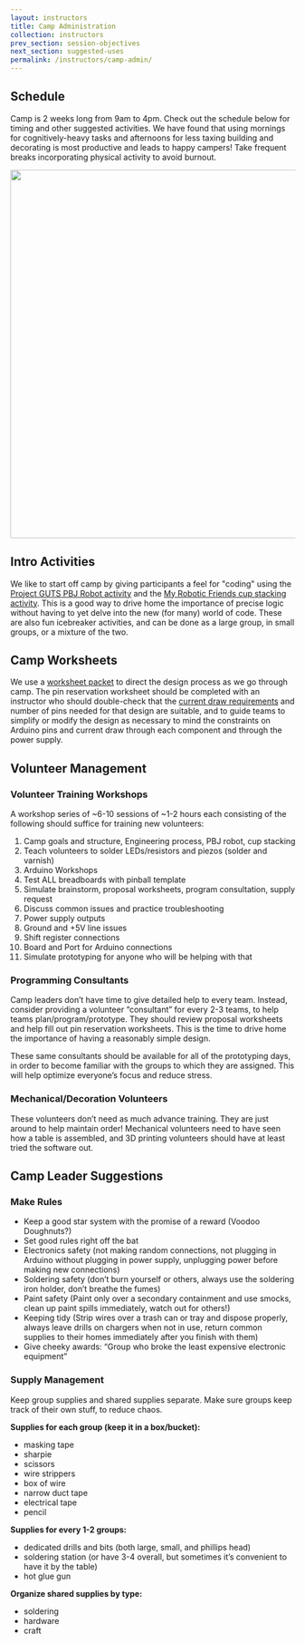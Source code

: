 ```yaml
---
layout: instructors
title: Camp Administration
collection: instructors
prev_section: session-objectives
next_section: suggested-uses
permalink: /instructors/camp-admin/
---
```


## Schedule

Camp is 2 weeks long from 9am to 4pm. Check out the schedule below for timing and other suggested activities. We have found that using mornings for cognitively-heavy tasks and afternoons for less taxing building and decorating is most productive and leads to happy campers! Take frequent breaks incorporating physical activity to avoid burnout.

<img src="{{site.baseurl}}/img/suggested-schedule.png" style="width: 650px">

## Intro Activities

We like to start off camp by giving participants a feel for "coding" using the [Project GUTS PBJ Robot activity](http://projectguts.org/files/pbjrobot.pdf) and the [My Robotic Friends cup stacking activity](https://code.org/files/CSEDrobotics.pdf). This is a good way to drive home the importance of precise logic without having to yet delve into the new (for many) world of code. These are also fun icebreaker activities, and can be done as a large group, in small groups, or a mixture of the two.

## Camp Worksheets

We use a [worksheet packet](https://docs.google.com/document/d/1s4KIVTelhZNt2lJmSjzkoXqSgaY4l2VVXAfD3f3BSH4/edit?usp=sharing) to direct the design process as we go through camp. The pin reservation worksheet should be completed with an instructor who should double-check that the <a href="{{site.baseurl}}/reference/current-budget">current draw requirements</a> and number of pins needed for that design are suitable, and to guide teams to simplify or modify the design as necessary to mind the constraints on Arduino pins and current draw through each component and through the power supply.

## Volunteer Management

### Volunteer Training Workshops

A workshop series of ~6-10 sessions of ~1-2 hours each consisting of the following should suffice for training new volunteers:

1. Camp goals and structure, Engineering process, PBJ robot, cup stacking
2. Teach volunteers to solder LEDs/resistors and piezos (solder and varnish)
3. Arduino Workshops
4. Test ALL breadboards with pinball template
5. Simulate brainstorm, proposal worksheets, program consultation, supply request
6. Discuss common issues and practice troubleshooting
7. Power supply outputs
8. Ground and +5V line issues
9. Shift register connections
10. Board and Port for Arduino connections
11. Simulate prototyping for anyone who will be helping with that

### Programming Consultants

Camp leaders don’t have time to give detailed help to every team. Instead, consider providing a volunteer “consultant” for every 2-3 teams, to help teams plan/program/prototype. They should review proposal worksheets and help fill out pin reservation worksheets. This is the time to drive home the importance of having a reasonably simple design. 

These same consultants should be available for all of the prototyping days, in order to become familiar with the groups to which they are assigned. This will help optimize everyone’s focus and reduce stress. 

### Mechanical/Decoration Volunteers

These volunteers don’t need as much advance training. They are just around to help maintain order! Mechanical volunteers need to have seen how a table is assembled, and 3D printing volunteers should have at least tried the software out.

## Camp Leader Suggestions

### Make Rules

- Keep a good star system with the promise of a reward (Voodoo Doughnuts?)
- Set good rules right off the bat
- Electronics safety (not making random connections, not plugging in Arduino without plugging in power supply, unplugging power before making new connections)
- Soldering safety (don’t burn yourself or others, always use the soldering iron holder, don’t breathe the fumes)
- Paint safety (Paint only over a secondary containment and use smocks, clean up paint spills immediately, watch out for others!)
- Keeping tidy (Strip wires over a trash can or tray and dispose properly, always leave drills on chargers when not in use, return common supplies to their homes immediately after you finish with them)
- Give cheeky awards: “Group who broke the least expensive electronic equipment”

### Supply Management

Keep group supplies and shared supplies separate. Make sure groups keep track of their own stuff, to reduce chaos. 

**Supplies for each group (keep it in a box/bucket):**

- masking tape
- sharpie
- scissors
- wire strippers 
- box of wire
- narrow duct tape
- electrical tape
- pencil

**Supplies for every 1-2 groups:**

- dedicated drills and bits (both large, small, and phillips head)
- soldering station (or have 3-4 overall, but sometimes it’s convenient to have it by the table)
- hot glue gun

**Organize shared supplies by type:**

- soldering
- hardware
- craft
